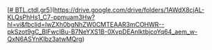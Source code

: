 [[# BTL.ctdl.gr5](https://github.com/d10keri/BTL.ctdl.gr5/tree/e2a2f899ec6047af13919c5f5e79bdbe1af88ab1)](https://drive.google.com/drive/folders/1AWdX8cjAL-KLQsPhHs1_C7-ppmuam3Hw?hl=vi&fbclid=IwZXh0bgNhZW0CMTEAAR3mCOHWR--pkSzot9gC_BlFwcIBu-B7NeYXS1B-0XvpDEAnlktbjcoYq64_aem_w-QxN6ASYnKIbz3atwMQrg)
